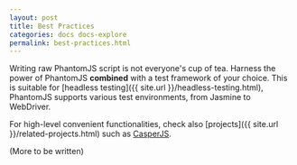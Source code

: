 ```yaml
---
layout: post
title: Best Practices
categories: docs docs-explore
permalink: best-practices.html
---
```


Writing raw PhantomJS script is not everyone's cup of tea. Harness the power of PhantomJS **combined** with a test framework of your choice. This is suitable for [headless testing]({{ site.url }}/headless-testing.html), PhantomJS supports various test environments, from Jasmine to WebDriver.

For high-level convenient functionalities, check also [projects]({{ site.url }}/related-projects.html) such as [CasperJS](http://casperjs.org/).

(More to be written)
